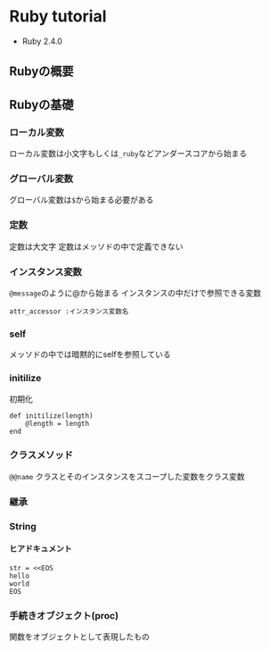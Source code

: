 # Ruby tutorial

- Ruby 2.4.0


## Rubyの概要

## Rubyの基礎
### ローカル変数
ローカル変数は小文字もしくは`_ruby`などアンダースコアから始まる

### グローバル変数
グローバル変数は`$`から始まる必要がある

### 定数
定数は大文字
定数はメッソドの中で定義できない

### インスタンス変数
`@message`のように@から始まる
インスタンスの中だけで参照できる変数

```
attr_accessor :インスタンス変数名
```

### self
メッソドの中では暗黙的にselfを参照している

### initilize
初期化
```
def initilize(length)
	@length = length
end
```

### クラスメソッド
`@@name`
クラスとそのインスタンスをスコープした変数をクラス変数  


### 継承


### String
#### ヒアドキュメント
```
str = <<EOS
hello
world
EOS
```

### 手続きオブジェクト(proc)
関数をオブジェクトとして表現したもの
